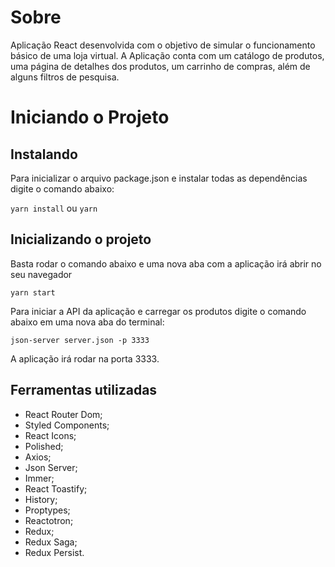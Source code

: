 # Sobre

Aplicação React desenvolvida com o objetivo de simular o funcionamento básico de uma loja virtual.
A Aplicação conta com um catálogo de produtos, uma página de detalhes dos produtos, um carrinho de compras, além de alguns filtros de pesquisa.

# Iniciando o Projeto

## Instalando

Para inicializar o arquivo package.json e instalar todas as dependências digite o comando abaixo:

```yarn install``` ou ```yarn```

## Inicializando o projeto

Basta rodar o comando abaixo e uma nova aba com a aplicação irá abrir no seu navegador

```yarn start```

Para iniciar a API da aplicação e carregar os produtos digite o comando abaixo em uma nova aba do terminal:

```json-server server.json -p 3333```

A aplicação irá rodar na porta 3333.

## Ferramentas utilizadas

- React Router Dom;
- Styled Components;
- React Icons;
- Polished;
- Axios;
- Json Server;
- Immer;
- React Toastify;
- History;
- Proptypes;
- Reactotron;
- Redux;
- Redux Saga;
- Redux Persist.
